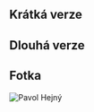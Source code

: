## Krátká verze


<!--TODO-->

## Dlouhá verze

<!--TODO-->

## Fotka

![Pavol Hejný](https://www.gravatar.com/avatar/10bceb8965947164502b4e7b3314733d?s=256)

